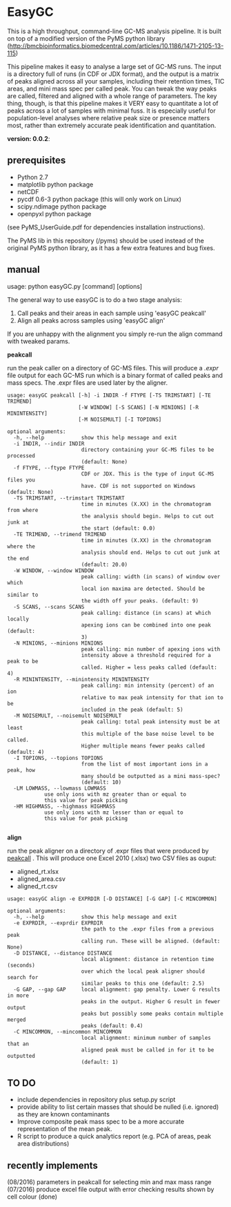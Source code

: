 EasyGC
======

This is a high throughput, command-line GC-MS analysis pipeline. It is built on top of a modified version of the PyMS python library (http://bmcbioinformatics.biomedcentral.com/articles/10.1186/1471-2105-13-115) 

This pipeline makes it easy to analyse a large set of GC-MS runs. The input is a directory full of runs (in CDF or JDX format), and the output is a matrix of peaks aligned across all your samples, including their retention times, TIC areas, and mini mass spec per called peak. You can tweak the way peaks are called, filtered and aligned with a whole range of parameters. The key thing, though, is that this pipeline makes it VERY easy to quantitate a lot of peaks across a lot of samples with minimal fuss. It is especially useful for population-level analyses where relative peak size or presence matters most, rather than extremely accurate peak identification and quantitation.

**version: 0.0.2**:

prerequisites
-------------
- Python 2.7
- matplotlib python package
- netCDF
- pycdf 0.6-3 python package (this will only work on Linux)
- scipy.ndimage python package
- openpyxl python package
 
(see PyMS_UserGuide.pdf for dependencies installation instructions). 

The PyMS lib in this repository (/pyms) should be used instead of the original PyMS python library, as it has a few extra features and bug fixes.

manual
------
usage: python easyGC.py [command] [options]

The general way to use easyGC is to do a two stage analysis:

1. Call peaks and their areas in each sample using 'easyGC peakcall'
2. Align all peaks across samples using 'easyGC align'

If you are unhappy with the alignment you simply re-run the align command with tweaked params.


**peakcall**

run the peak caller on a directory of GC-MS files. This will produce a <i>.expr</i> file output for each GC-MS run which is a binary format of called peaks and mass specs. The .expr files are used later by the aligner. 
```
usage: easyGC peakcall [-h] -i INDIR -f FTYPE [-TS TRIMSTART] [-TE TRIMEND]
                       [-W WINDOW] [-S SCANS] [-N MINIONS] [-R MININTENSITY]
                       [-M NOISEMULT] [-I TOPIONS]
```


```
optional arguments:
  -h, --help            show this help message and exit
  -i INDIR, --indir INDIR
                        directory containing your GC-MS files to be processed
                        (default: None)
  -f FTYPE, --ftype FTYPE
                        CDF or JDX. This is the type of input GC-MS files you
                        have. CDF is not supported on Windows (default: None)
  -TS TRIMSTART, --trimstart TRIMSTART
                        time in minutes (X.XX) in the chromatogram from where
                        the analysis should begin. Helps to cut out junk at
                        the start (default: 0.0)
  -TE TRIMEND, --trimend TRIMEND
                        time in minutes (X.XX) in the chromatogram where the
                        analysis should end. Helps to cut out junk at the end
                        (default: 20.0)
  -W WINDOW, --window WINDOW
                        peak calling: width (in scans) of window over which
                        local ion maxima are detected. Should be similar to
                        the width off your peaks. (default: 9)
  -S SCANS, --scans SCANS
                        peak calling: distance (in scans) at which locally
                        apexing ions can be combined into one peak (default:
                        3)
  -N MINIONS, --minions MINIONS
                        peak calling: min number of apexing ions with
                        intensity above a threshold required for a peak to be
                        called. Higher = less peaks called (default: 4)
  -R MININTENSITY, --minintensity MININTENSITY
                        peak calling: min intensity (percent) of an ion
                        relative to max peak intensity for that ion to be
                        included in the peak (default: 5)
  -M NOISEMULT, --noisemult NOISEMULT
                        peak calling: total peak intensity must be at least
                        this multiple of the base noise level to be called.
                        Higher multiple means fewer peaks called (default: 4)
  -I TOPIONS, --topions TOPIONS
                        from the list of most important ions in a peak, how
                        many should be outputted as a mini mass-spec?
                        (default: 10)
  -LM LOWMASS, --lowmass LOWMASS
			use only ions with mz greater than or equal to
			this value for peak picking
  -HM HIGHMASS, --highmass HIGHMASS
			use only ions with mz lesser than or equal to 
			this value for peak picking 


```

**align**

run the peak aligner on a directory of .expr files that were produced by [peakcall]() . This will produce one Excel 2010 (.xlsx) two CSV files as ouput:

- aligned_rt.xlsx
- aligned_area.csv
- aligned_rt.csv

```
usage: easyGC align -e EXPRDIR [-D DISTANCE] [-G GAP] [-C MINCOMMON]
```
```
optional arguments:
  -h, --help            show this help message and exit
  -e EXPRDIR, --exprdir EXPRDIR
                        the path to the .expr files from a previous peak
                        calling run. These will be aligned. (default: None)
  -D DISTANCE, --distance DISTANCE
                        local alignment: distance in retention time (seconds)
                        over which the local peak aligner should search for
                        similar peaks to this one (default: 2.5)
  -G GAP, --gap GAP     local alignment: gap penalty. Lower G results in more
                        peaks in the output. Higher G result in fewer output
                        peaks but possibly some peaks contain multiple merged
                        peaks (default: 0.4)
  -C MINCOMMON, --mincommon MINCOMMON
                        local alignment: minimum number of samples that an
                        aligned peak must be called in for it to be outputted
                        (default: 1)

```


TO DO
-----
- include dependencies in repository plus setup.py script
- provide ability to list certain masses that should be nulled (i.e. ignored) as they are known contaminants
- Improve composite peak mass spec to be a more accurate representation of the mean peak.
- R script to produce a quick analytics report (e.g. PCA of areas, peak area distributions)

recently implements
-------------------
(08/2016) parameters in peakcall for selecting min and max mass range
(07/2016) produce excel file output with error checking results shown by cell colour (done)
